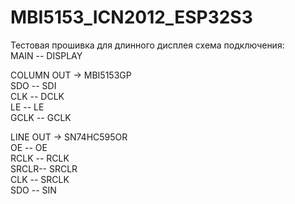 # MBI5153_ICN2012_ESP32S3
Тестовая прошивка для длинного дисплея
схема подключения:  
MAIN -- DISPLAY  
  
  
COLUMN OUT -> MBI5153GP  
SDO  -- SDI  
CLK  -- DCLK  
LE   -- LE  
GCLK -- GCLK  
  
LINE OUT -> SN74HC595OR  
OE   -- OE  
RCLK -- RCLK  
SRCLR-- SRCLR  
CLK  -- SRCLK  
SDO  -- SIN  
